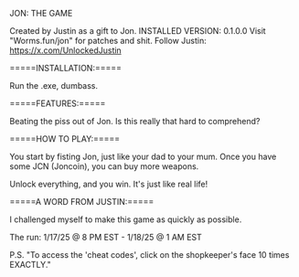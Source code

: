 JON: THE GAME
                                                                                                
Created by Justin as a gift to Jon.
INSTALLED VERSION: 0.1.0.0
Visit "Worms.fun/jon" for patches and shit.
Follow Justin: https://x.com/UnlockedJustin

=====INSTALLATION:=====

Run the .exe, dumbass.

=====FEATURES:=====

Beating the piss out of Jon. Is this really that hard to comprehend?

=====HOW TO PLAY:=====

You start by fisting Jon, just like your dad to your mum.
Once you have some JCN (Joncoin), you can buy more weapons.

Unlock everything, and you win. It's just like real life!

=====A WORD FROM JUSTIN:=====

I challenged myself to make this game as quickly as possible.

The run: 1/17/25 @ 8 PM EST - 1/18/25 @ 1 AM EST

P.S. "To access the 'cheat codes', click on the shopkeeper's face 10 times EXACTLY."
